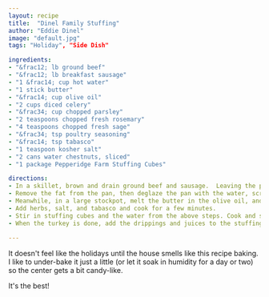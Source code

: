```yaml
--- 
layout: recipe
title:  "Dinel Family Stuffing"
author: "Eddie Dinel"
image: "default.jpg"
tags: "Holiday", "Side Dish"

ingredients:
- "&frac12; lb ground beef"
- "&frac12; lb breakfast sausage"
- "1 &frac14; cup hot water"
- "1 stick butter"
- "&frac14; cup olive oil"
- "2 cups diced celery"
- "&frac34; cup chopped parsley" 
- "2 teaspoons chopped fresh rosemary"
- "4 teaspoons chopped fresh sage" 
- "&frac34; tsp poultry seasoning"
- "&frac14; tsp tabasco"
- "1 teaspoon kosher salt"
- "2 cans water chestnuts, sliced"
- "1 package Pepperidge Farm Stuffing Cubes"

directions:
- In a skillet, brown and drain ground beef and sausage.  Leaving the pieces larger will be to your advantage later.
- Remove the fat from the pan, then deglaze the pan with the water, scraping up all the fond.  Pour that liquid into a measuring cup and top up till you have 1 &frac14; cups
- Meanwhile, in a large stockpot, melt the butter in the olive oil, and sautee celery and parsley until starting to brown.
- Add herbs, salt, and tabasco and cook for a few minutes.
- Stir in stuffing cubes and the water from the above steps. Cook and stir till the cubes begin to break down and simmer for no more than 30 minutes!  It will try to brown and stick to the pan here.  Keep it moving!
- When the turkey is done, add the drippings and juices to the stuffing, and reheat, stirring.
 
---
```

It doesn't feel like the holidays until the house smells like this recipe baking.  
I like to under-bake it just a little (or let it soak in humidity for a day or two) so the center gets a bit candy-like.  

It's the best!
